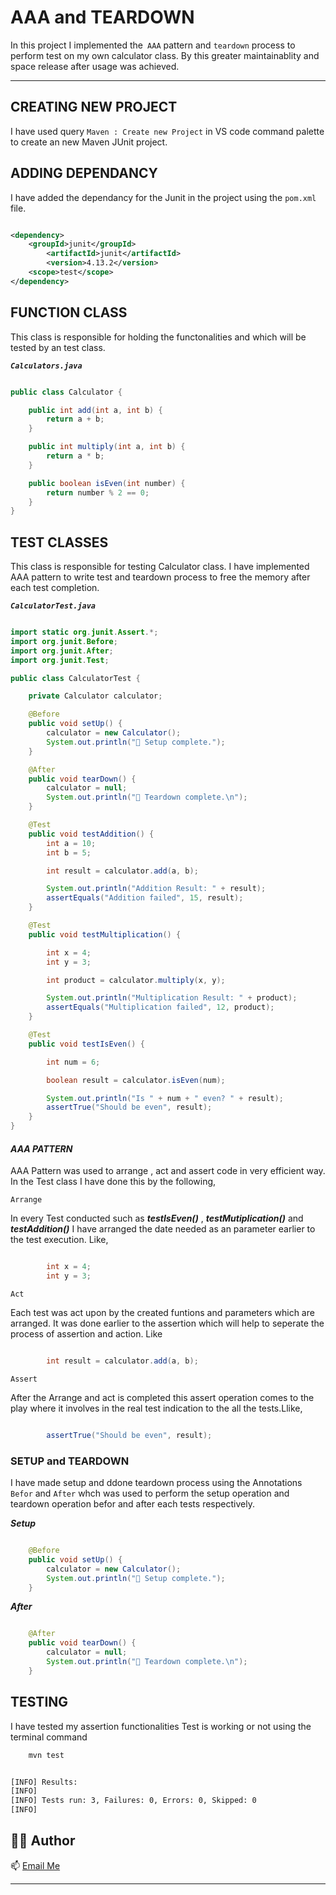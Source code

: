 # AAA and TEARDOWN

In this project I implemented the``` AAA``` pattern and ```teardown``` process to perform test on my own calculator class. By this greater maintainablity and space release after usage was achieved.

-----------------------------

## CREATING NEW PROJECT

I have used query ``` Maven : Create new Project ``` in VS code command palette to create an new Maven JUnit project.

## ADDING DEPENDANCY

I have added the dependancy for the Junit in the project using the ```pom.xml``` file.

``` xml

<dependency>
    <groupId>junit</groupId>
        <artifactId>junit</artifactId>
        <version>4.13.2</version>
    <scope>test</scope>
</dependency>

```
## FUNCTION CLASS

This class is responsible for holding the functonalities and which will be tested by an test class.

***``` Calculators.java ```***

``` java

public class Calculator {

    public int add(int a, int b) {
        return a + b;
    }

    public int multiply(int a, int b) {
        return a * b;
    }

    public boolean isEven(int number) {
        return number % 2 == 0;
    }
}

```

## TEST CLASSES

This class is responsible for testing Calculator class. I have implemented AAA pattern to write test and teardown process to free the memory after each test completion.


***``` CalculatorTest.java ```***

``` java

import static org.junit.Assert.*;
import org.junit.Before;
import org.junit.After;
import org.junit.Test;

public class CalculatorTest {

    private Calculator calculator;

    @Before
    public void setUp() {
        calculator = new Calculator();
        System.out.println("🔧 Setup complete.");
    }

    @After
    public void tearDown() {
        calculator = null;
        System.out.println("🧹 Teardown complete.\n");
    }

    @Test
    public void testAddition() {
        int a = 10;
        int b = 5;

        int result = calculator.add(a, b);

        System.out.println("Addition Result: " + result);
        assertEquals("Addition failed", 15, result);
    }

    @Test
    public void testMultiplication() {

        int x = 4;
        int y = 3;

        int product = calculator.multiply(x, y);

        System.out.println("Multiplication Result: " + product);
        assertEquals("Multiplication failed", 12, product);
    }

    @Test
    public void testIsEven() {

        int num = 6;

        boolean result = calculator.isEven(num);

        System.out.println("Is " + num + " even? " + result);
        assertTrue("Should be even", result);
    }
}

```

#### ***AAA PATTERN***

AAA Pattern was used to arrange , act and assert code in very efficient way. In the Test class I have done this by the following,

```Arrange```

In every Test conducted such as ***testIsEven()*** , ***testMutiplication()*** and ***testAddition()*** I have arranged the date needed as an parameter earlier to the test execution. Like,

``` java

        int x = 4;
        int y = 3;

```

```Act```

Each test was act upon by the created funtions and parameters which are arranged. It was done earlier to the assertion which will help to seperate the process of assertion and action. Like

``` java

        int result = calculator.add(a, b);

```

```Assert```

After the Arrange and act is completed this assert operation comes to the play where it involves in the real test indication to the all the tests.Llike,

``` java

        assertTrue("Should be even", result);

```

### SETUP and TEARDOWN

I have made setup and ddone teardown process using the Annotations ```Befor``` and ```After``` whch was used to perform the setup operation and teardown operation befor and after each tests respectively.

***Setup***

``` java

    @Before
    public void setUp() {
        calculator = new Calculator();
        System.out.println("🔧 Setup complete.");
    }

```

***After***

``` java

    @After
    public void tearDown() {
        calculator = null;
        System.out.println("🧹 Teardown complete.\n");
    }

```

## TESTING

I have tested my assertion functionalities Test is working or not using the terminal command

``` bash
    mvn test
```

``` bash

[INFO] Results:
[INFO]
[INFO] Tests run: 3, Failures: 0, Errors: 0, Skipped: 0
[INFO]

```
## 👨‍💻 Author

 
📫 [Email Me](vaishnavdineshm@gmail.com)


---